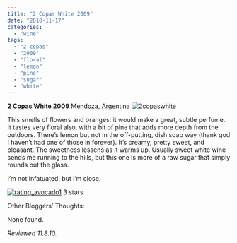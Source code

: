 ```yaml
---
title: "2 Copas White 2009"
date: "2010-11-17"
categories:
  - "wine"
tags:
  - "2-copas"
  - "2009"
  - "floral"
  - "lemon"
  - "pine"
  - "sugar"
  - "white"
---
```


**2 Copas White 2009** Mendoza, Argentina [![](http://s3.amazonaws.com/thegourmez-wpmedia/2010/11/2copaswhite.jpg "2copaswhite")](http://s3.amazonaws.com/thegourmez-wpmedia/2010/11/2copaswhite.jpg)

This smells of flowers and oranges: it would make a great, subtle perfume. It tastes very floral also, with a bit of pine that adds more depth from the outdoors. There’s lemon but not in the off-putting, dish soap way (thank god I haven’t had one of those in forever). It’s creamy, pretty sweet, and pleasant. The sweetness lessens as it warms up. Usually sweet white wine sends me running to the hills, but this one is more of a raw sugar that simply rounds out the glass.

I’m not infatuated, but I’m close.




<div class="caption">

[![](http://s3.amazonaws.com/thegourmez-wpmedia/2009/02/rating_avocado1.gif "rating_avocado1")](http://s3.amazonaws.com/thegourmez-wpmedia/2009/02/rating_avocado1.gif) 3 stars</div>


Other Bloggers’ Thoughts:

None found.

_Reviewed 11.8.10._
